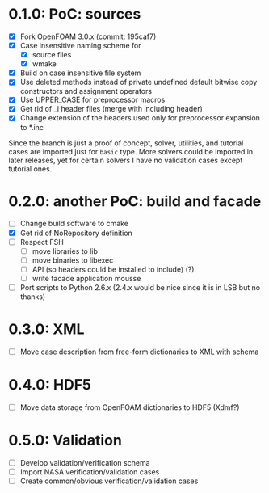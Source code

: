 # 0.1.0: PoC: sources

  - [X] Fork OpenFOAM 3.0.x (commit: 195caf7)
  - [X] Case insensitive naming scheme for
      - [X] source files
      - [X] wmake
  - [X] Build on case insensitive file system
  - [X] Use deleted methods instead of private undefined default bitwise copy
  constructors and assignment operators
  - [X] Use UPPER\_CASE for preprocessor macros
  - [X] Get rid of \_i header files (merge with including header)
  - [X] Change extension of the headers used only for preprocessor expansion to
  \*.inc

Since the branch is just a proof of concept, solver, utilities, and tutorial
cases are imported just for `basic` type. More solvers could be imported in
later releases, yet for certain solvers I have no validation cases except
tutorial ones.

# 0.2.0: another PoC: build and facade

  - [ ] Change build software to cmake
  - [X] Get rid of NoRepository definition
  - [ ] Respect FSH
      - [ ] move libraries to lib
      - [ ] move binaries to libexec
      - [ ] API (so headers could be installed to include) (?)
      - [ ] write facade application mousse
  - [ ] Port scripts to Python 2.6.x (2.4.x would be nice since it is in LSB
  but no thanks)

# 0.3.0: XML

  - [ ] Move case description from free-form dictionaries to XML with schema

# 0.4.0: HDF5

  - [ ] Move data storage from OpenFOAM dictionaries to HDF5 (Xdmf?)

# 0.5.0: Validation

  - [ ] Develop validation/verification schema
  - [ ] Import NASA verification/validation cases
  - [ ] Create common/obvious verification/validation cases
